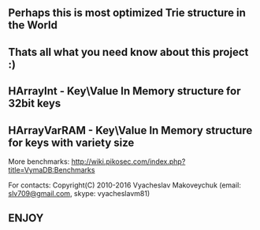 ## Perhaps this is most optimized Trie structure in the World
## Thats all what you need know about this project :)

## HArrayInt - Key\Value In Memory structure for 32bit keys
## HArrayVarRAM - Key\Value In Memory structure for keys with variety size

More benchmarks:
http://wiki.pikosec.com/index.php?title=VymaDB:Benchmarks

For contacts:
Copyright(C) 2010-2016 Vyacheslav Makoveychuk (email: slv709@gmail.com, skype: vyacheslavm81)

## ENJOY
